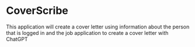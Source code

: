 # CoverScribe
This application will create a cover letter using information about the person that is logged in and the job application to create a cover letter with ChatGPT
